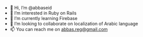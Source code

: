 - 👋 Hi, I’m @abbaseid
- 👀 I’m interested in Ruby on Rails
- 🌱 I’m currently learning Firebase
- 💞️ I’m looking to collaborate on localization of Arabic language
- 📫 You can reach me on abbas.reg@gmail.com

<!---
abbaseid/abbaseid is a ✨ special ✨ repository because its `README.md` (this file) appears on your GitHub profile.
You can click the Preview link to take a look at your changes.
--->
